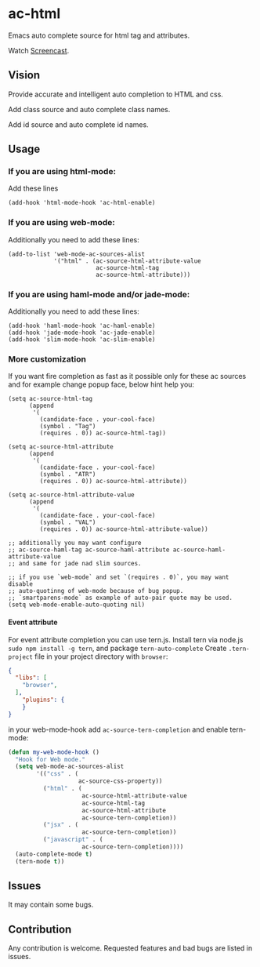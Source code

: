 ac-html
=======

Emacs auto complete source for html tag and attributes.

Watch [Screencast](https://www.youtube.com/watch?v=UrXNgrN4d5Y).

Vision
------
Provide accurate and intelligent auto completion to HTML and css.

Add class source and auto complete class names.

Add id source and auto complete id names.

Usage
-----

### If you are using html-mode:

Add these lines
``` elisp
(add-hook 'html-mode-hook 'ac-html-enable)
```

### If you are using web-mode:
Additionally you need to add these lines:
``` elisp
(add-to-list 'web-mode-ac-sources-alist
             '("html" . (ac-source-html-attribute-value
                         ac-source-html-tag
                         ac-source-html-attribute)))
```

### If you are using haml-mode and/or jade-mode:
Additionally you need to add these lines:
``` elisp
(add-hook 'haml-mode-hook 'ac-haml-enable)
(add-hook 'jade-mode-hook 'ac-jade-enable)
(add-hook 'slim-mode-hook 'ac-slim-enable)
```

### More customization

If you want fire completion as fast as it possible only for these ac sources
and for example change popup face, below hint help you:
``` elisp
(setq ac-source-html-tag
      (append
       '(
         (candidate-face . your-cool-face)
         (symbol . "Tag")
         (requires . 0)) ac-source-html-tag))

(setq ac-source-html-attribute
      (append
       '(
         (candidate-face . your-cool-face)
         (symbol . "ATR")
         (requires . 0)) ac-source-html-attribute))

(setq ac-source-html-attribute-value
      (append
       '(
         (candidate-face . your-cool-face)
         (symbol . "VAL")
         (requires . 0)) ac-source-html-attribute-value))

;; additionally you may want configure
;; ac-source-haml-tag ac-source-haml-attribute ac-source-haml-attribute-value
;; and same for jade nad slim sources.

;; if you use `web-mode` and set `(requires . 0)`, you may want disable
;; auto-quotinng of web-mode because of bug popup.
;; `smartparens-mode` as example of auto-pair quote may be used.
(setq web-mode-enable-auto-quoting nil)
```

#### Event attribute

For event attribute completion you can use tern.js. Install tern via node.js `sudo npm install -g tern`,
and package `tern-auto-complete` 
Create `.tern-project` file in your project directory with `browser`:

```json
{
  "libs": [
    "browser",
  ],
    "plugins": {
    }
}
```

in your web-mode-hook add `ac-source-tern-completion` and enable tern-mode:


```lisp
(defun my-web-mode-hook ()
  "Hook for Web mode."
  (setq web-mode-ac-sources-alist
        '(("css" . (
                    ac-source-css-property))
          ("html" . (
                     ac-source-html-attribute-value
                     ac-source-html-tag
                     ac-source-html-attribute
                     ac-source-tern-completion))
          ("jsx" . (
                     ac-source-tern-completion))
          ("javascript" . (
                     ac-source-tern-completion))))
  (auto-complete-mode t)
  (tern-mode t))
```

Issues
------
It may contain some bugs.

Contribution
------
Any contribution is welcome.
Requested features and bad bugs are listed in issues.
